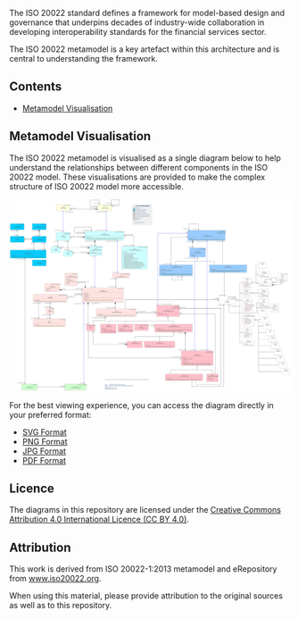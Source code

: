 The ISO 20022 standard defines a framework for model-based design and governance that underpins decades of industry-wide collaboration in developing interoperability standards for the financial services sector.

The ISO 20022 metamodel is a key artefact within this architecture and is central to understanding the framework.

## Contents

- [Metamodel Visualisation](docs/metamodel/metamodel.md)

## Metamodel Visualisation

The ISO 20022 metamodel is visualised as a single diagram below to help understand the relationships between different components in the ISO 20022 model. These visualisations are provided to make the complex structure of ISO 20022 model more accessible.

![ISO 20022 Metamodel](./docs/metamodel/images/ISO20022_2013-metamodel-visualisation.svg)

For the best viewing experience, you can access the diagram directly in your preferred format:
- [SVG Format](./docs/metamodel/images/ISO20022_2013-metamodel-visualisation.svg)
- [PNG Format](./docs/metamodel/images/ISO20022_2013-metamodel-visualisation.png)
- [JPG Format](./docs/metamodel/images/ISO20022_2013-metamodel-visualisation.jpg)
- [PDF Format](./docs/metamodel/images/ISO20022_2013-metamodel-visualisation.pdf)

## Licence

The diagrams in this repository are licensed under the [Creative Commons Attribution 4.0 International Licence (CC BY 4.0)](https://creativecommons.org/licenses/by/4.0/).

## Attribution

This work is derived from ISO 20022-1:2013 metamodel and eRepository from www.iso20022.org.

When using this material, please provide attribution to the original sources as well as to this repository.
